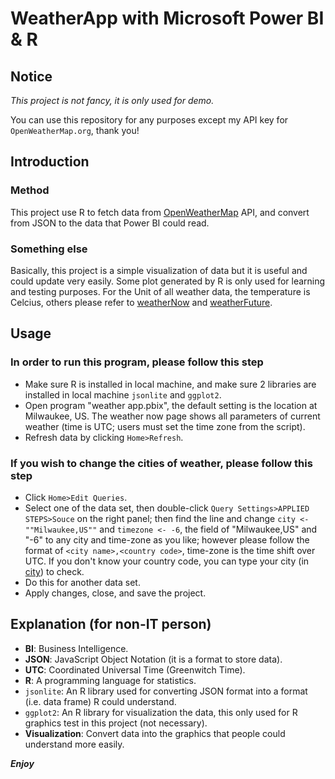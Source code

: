 # WeatherApp with Microsoft Power BI & R
## Notice
*This project is not fancy, it is only used for demo.*

You can use this repository for any purposes except my API key for `OpenWeatherMap.org`, thank you!
## Introduction
### Method
This project use R to fetch data from [OpenWeatherMap](http://openweathermap.org/) API, and convert from JSON to the data that Power BI could read.
### Something else
Basically, this project is a simple visualization of data but it is useful and could update very easily. Some plot generated by R is only used for learning and testing purposes. For the Unit of all weather data, the temperature is Celcius, others please refer to [weatherNow](https://openweathermap.org/current) and [weatherFuture](https://openweathermap.org/forecast5).
## Usage
### In order to run this program, please follow this step
* Make sure R is installed in local machine, and make sure 2 libraries are installed in local machine `jsonlite` and `ggplot2`.
* Open program "weather app.pbix", the default setting is the location at Milwaukee, US. The weather now page shows all parameters of current weather (time is UTC; users must set the time zone from the script).
* Refresh data by clicking `Home>Refresh`.

### If you wish to change the cities of weather, please follow this step
* Click `Home>Edit Queries`.
* Select one of the data set, then double-click `Query Settings>APPLIED STEPS>Souce` on the right panel; then find the line and change `city <- ""Milwaukee,US""` and `timezone <- -6`, the field of "Milwaukee,US" and "-6" to any city and time-zone as you like; however please follow the format of `<city name>,<country code>`, time-zone is the time shift over UTC. If you don't know your country code, you can type your city (in [city](http://openweathermap.org/city)) to check.
* Do this for another data set.
* Apply changes, close, and save the project.

## Explanation (for non-IT person)
* **BI**: Business Intelligence.
* **JSON**: JavaScript Object Notation (it is a format to store data).
* **UTC**: Coordinated Universal Time (Greenwitch Time).
* **R**: A programming language for statistics.
* `jsonlite`: An R library used for converting JSON format into a format (i.e. data frame) R could understand.
* `ggplot2`: An R library for visualization the data, this only used for R graphics test in this project (not necessary).
* **Visualization**: Convert data into the graphics that people could understand more easily.

***Enjoy***
